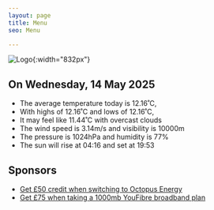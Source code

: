 ```yaml
---
layout: page
title: Menu
seo: Menu

---
```


![Logo](/images/logo.jpg){:width="832px"}

<!-- weather_marker starts -->
## On Wednesday, 14 May 2025

- The average temperature today is 12.16˚C,
- With highs of 12.16˚C and lows of 12.16˚C,
- It may feel like 11.44˚C with overcast clouds
- The wind speed is 3.14m/s and visibility is 10000m
- The pressure is 1024hPa and humidity is 77%
- The sun will rise at 04:16 and set at 19:53

<!-- weather_marker ends -->

## Sponsors

- [Get £50 credit when switching to Octopus Energy](https://bit.ly/3oD1nnS)
- [Get £75 when taking a 1000mb YouFibre broadband plan](https://aklam.io/91zWhU?)
